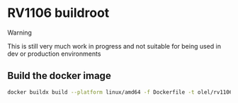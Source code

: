 # RV1106 buildroot

> [!WARNING]  
> This is still very much work in progress and not suitable for being used in dev or production environments

## Build the docker image

```bash
docker buildx build --platform linux/amd64 -f Dockerfile -t olel/rv1106-buildroot:latest .
```
